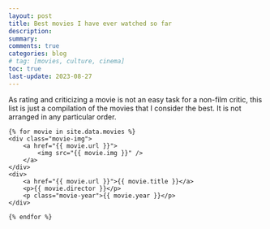 ```yaml
---
layout: post
title: Best movies I have ever watched so far
description: 
summary: 
comments: true
categories: blog
# tag: [movies, culture, cinema]
toc: true
last-update: 2023-08-27
---
```


As rating and criticizing a movie is not an easy task for a non-film critic, this list is just a compilation of the movies that I consider the best. It is not arranged in any particular order.

<div class="wrapper-movie">

    {% for movie in site.data.movies %}
    <div class="movie-img">
        <a href="{{ movie.url }}">
            <img src="{{ movie.img }}" />
        </a>
    </div>
    <div>
        <a href="{{ movie.url }}">{{ movie.title }}</a>
        <p>{{ movie.director }}</p>
        <p class="movie-year">{{ movie.year }}</p>
    </div>

    {% endfor %}

</div>







